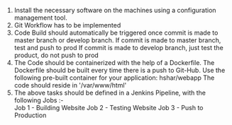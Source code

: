  1. Install the necessary software on the machines using a configuration management tool. 
 2. Git Workflow has to be implemented 
 3. Code Build should automatically be triggered once commit is made to master branch or develop branch. If commit is made to master branch, test and push to prod If commit is made to develop branch, just test the product, do not push to prod 
4.  The Code should be containerized with the help of a Dockerfile. The Dockerfile should be built every time there is a push to Git-Hub. Use the following pre-built container for your application: hshar/webapp The code should reside in '/var/www/html'
5.  The above tasks should be defined in a Jenkins Pipeline, with the following Jobs :-  
    Job 1 - Building Website
    Job 2 - Testing Website 
    Job 3 - Push to Production
